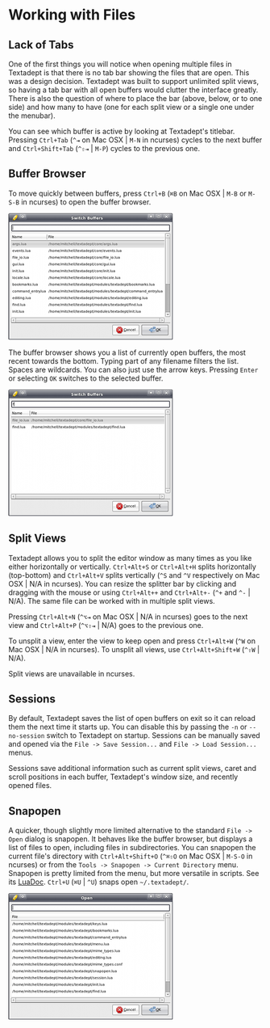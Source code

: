 # Working with Files

## Lack of Tabs

One of the first things you will notice when opening multiple files in Textadept
is that there is no tab bar showing the files that are open. This was a design
decision. Textadept was built to support unlimited split views, so having a tab
bar with all open buffers would clutter the interface greatly. There is also the
question of where to place the bar (above, below, or to one side) and how many
to have (one for each split view or a single one under the menubar).

You can see which buffer is active by looking at Textadept's titlebar. Pressing
`Ctrl+Tab` (`^⇥` on Mac OSX | `M-N` in ncurses) cycles to the next buffer and
`Ctrl+Shift+Tab` (`^⇧⇥` | `M-P`) cycles to the previous one.

## Buffer Browser

To move quickly between buffers, press `Ctrl+B` (`⌘B` on Mac OSX | `M-B` or
`M-S-B` in ncurses) to open the buffer browser.

![Buffer Browser](images/bufferbrowser.png)

The buffer browser shows you a list of currently open buffers, the most recent
towards the bottom. Typing part of any filename filters the list. Spaces are
wildcards. You can also just use the arrow keys. Pressing `Enter` or selecting
`OK` switches to the selected buffer.

![Buffer Browser Filtered](images/bufferbrowserfiltered.png)

## Split Views

Textadept allows you to split the editor window as many times as you like either
horizontally or vertically. `Ctrl+Alt+S` or `Ctrl+Alt+H` splits horizontally
(top-bottom) and `Ctrl+Alt+V` splits vertically (`^S` and `^V` respectively on
Mac OSX | N/A in ncurses). You can resize the splitter bar by clicking and
dragging with the mouse or using `Ctrl+Alt++` and `Ctrl+Alt+-` (`^+` and `^-` |
N/A). The same file can be worked with in multiple split views.

Pressing `Ctrl+Alt+N` (`^⌥⇥` on Mac OSX | N/A in ncurses) goes to the next view
and `Ctrl+Alt+P` (`^⌥⇧⇥` | N/A) goes to the previous one.

To unsplit a view, enter the view to keep open and press `Ctrl+Alt+W` (`^W` on
Mac OSX | N/A in ncurses). To unsplit all views, use `Ctrl+Alt+Shift+W` (`^⇧W` |
N/A).

Split views are unavailable in ncurses.

## Sessions

By default, Textadept saves the list of open buffers on exit so it can reload
them the next time it starts up. You can disable this by passing the `-n` or
`--no-session` switch to Textadept on startup. Sessions can be manually saved
and opened via the `File -> Save Session...` and `File -> Load Session...`
menus.

Sessions save additional information such as current split views, caret and
scroll positions in each buffer, Textadept's window size, and recently opened
files.

## Snapopen

A quicker, though slightly more limited alternative to the standard
`File -> Open` dialog is snapopen. It behaves like the buffer browser, but
displays a list of files to open, including files in subdirectories. You can
snapopen the current file's directory with `Ctrl+Alt+Shift+O` (`^⌘⇧O` on Mac
OSX | `M-S-O` in ncurses) or from the `Tools -> Snapopen -> Current Directory`
menu. Snapopen is pretty limited from the menu, but more versatile in scripts.
See its [LuaDoc][]. `Ctrl+U` (`⌘U` | `^U`) snaps open `~/.textadept/`.

[LuaDoc]: api/_M.textadept.snapopen.html

![Snapopen](images/snapopen.png)
